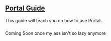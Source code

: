 ## [Portal Guide](accent://)

This guide will teach you on how to use Portal.

###

Coming Soon once my ass isn't so lazy anymore
